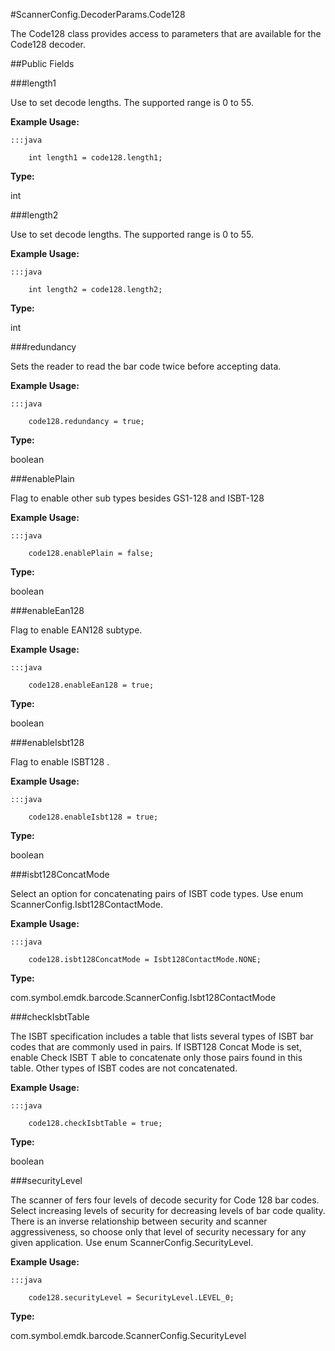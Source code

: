 #ScannerConfig.DecoderParams.Code128

The Code128 class provides access to parameters that are available
 for the Code128 decoder.



##Public Fields

###length1

Use to set decode lengths. The supported range is 0 to 55.









**Example Usage:**

	:::java

	 	int length1 = code128.length1;


**Type:**

int

###length2

Use to set decode lengths. The supported range is 0 to 55.









**Example Usage:**

	:::java

	 	int length2 = code128.length2;


**Type:**

int

###redundancy

Sets the reader to read the bar code twice before accepting data.









**Example Usage:**

	:::java

	 	code128.redundancy = true;


**Type:**

boolean

###enablePlain

Flag to enable other sub types besides GS1-128 and ISBT-128









**Example Usage:**

	:::java

	 	code128.enablePlain = false;


**Type:**

boolean

###enableEan128

Flag to enable EAN128 subtype.








**Example Usage:**

	:::java

	 	code128.enableEan128 = true;


**Type:**

boolean

###enableIsbt128

Flag to enable ISBT128 .








**Example Usage:**

	:::java

	 	code128.enableIsbt128 = true;


**Type:**

boolean

###isbt128ConcatMode

Select an option for concatenating pairs of ISBT code types. Use
 enum ScannerConfig.Isbt128ContactMode.









**Example Usage:**

	:::java

	 	code128.isbt128ConcatMode = Isbt128ContactMode.NONE;


**Type:**

com.symbol.emdk.barcode.ScannerConfig.Isbt128ContactMode

###checkIsbtTable

The ISBT specification includes a table that lists several types
 of ISBT bar codes that are commonly used in pairs. If ISBT128
 Concat Mode is set, enable Check ISBT T able to concatenate only
 those pairs found in this table. Other types of ISBT codes are
 not concatenated.









**Example Usage:**

	:::java

	 	code128.checkIsbtTable = true;


**Type:**

boolean

###securityLevel

The scanner of fers four levels of decode security for Code 128
 bar codes. Select increasing levels of security for decreasing
 levels of bar code quality. There is an inverse relationship
 between security and scanner aggressiveness, so choose only that
 level of security necessary for any given application. Use enum ScannerConfig.SecurityLevel.









**Example Usage:**

	:::java

	 	code128.securityLevel = SecurityLevel.LEVEL_0;


**Type:**

com.symbol.emdk.barcode.ScannerConfig.SecurityLevel
